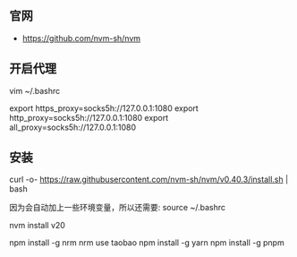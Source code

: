 
## 官网

- <https://github.com/nvm-sh/nvm>

## 开启代理
vim ~/.bashrc

export https_proxy=socks5h://127.0.0.1:1080
export http_proxy=socks5h://127.0.0.1:1080
export all_proxy=socks5h://127.0.0.1:1080

## 安装

curl -o- https://raw.githubusercontent.com/nvm-sh/nvm/v0.40.3/install.sh | bash

因为会自动加上一些环境变量，所以还需要:
source ~/.bashrc

nvm install v20

npm install -g nrm
nrm use taobao
npm install -g yarn
npm install -g pnpm
